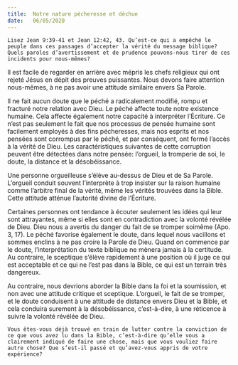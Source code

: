 ```yaml
---
title:  Notre nature pécheresse et déchue
date:   06/05/2020
---
```


`Lisez Jean 9:39-41 et Jean 12:42, 43. Qu’est-ce qui a empêché le peuple dans ces passages d’accepter la vérité du message biblique? Quels paroles d’avertissement et de prudence pouvons-nous tirer de ces incidents pour nous-mêmes?`

Il est facile de regarder en arrière avec mépris les chefs religieux qui ont rejeté Jésus en dépit des preuves puissantes. Nous devons faire attention nous-mêmes, à ne pas avoir une attitude similaire envers Sa Parole.

Il ne fait aucun doute que le péché a radicalement modifié, rompu et fracturé notre relation avec Dieu. Le péché affecte toute notre existence humaine. Cela affecte également notre capacité à interpréter l’Écriture. Ce n’est pas seulement le fait que nos processus de pensée humaine sont facilement employés à des fins pécheresses, mais nos esprits et nos pensées sont corrompus par le péché, et par conséquent, ont fermé l’accès à la vérité de Dieu. Les caractéristiques suivantes de cette corruption peuvent être détectées dans notre pensée: l’orgueil, la tromperie de soi, le doute, la distance et la désobéissance.

Une personne orgueilleuse s’élève au-dessus de Dieu et de Sa Parole. L’orgueil conduit souvent l’interprète à trop insister sur la raison humaine comme l’arbitre final de la vérité, même les vérités trouvées dans la Bible. Cette attitude atténue l’autorité divine de l’Écriture.

Certaines personnes ont tendance à écouter seulement les idées qui leur sont attrayantes, même si elles sont en contradiction avec la volonté révélée de Dieu. Dieu nous a avertis du danger du fait de se tromper soimême (Apo. 3, 17). Le péché favorise également le doute, dans lequel nous vacillons et sommes enclins à ne pas croire la Parole de Dieu. Quand on commence par le doute, l’interprétation du texte biblique ne mènera jamais à la certitude. Au contraire, le sceptique s’élève rapidement à une position où il juge ce qui est acceptable et ce qui ne l’est pas dans la Bible, ce qui est un terrain très dangereux.

Au contraire, nous devrions aborder la Bible dans la foi et la soumission, et non avec une attitude critique et sceptique. L’orgueil, le fait de se tromper, et le doute conduisent à une attitude de distance envers Dieu et la Bible, et cela conduira surement à la désobéissance, c’est-à-dire, à une réticence à suivre la volonté révélée de Dieu.

`Vous êtes-vous déjà trouvé en train de lutter contre la conviction de ce que vous avez lu dans la Bible, c’est-à-dire qu’elle vous a clairement indiqué de faire une chose, mais que vous vouliez faire autre chose? Que s’est-il passé et qu’avez-vous appris de votre expérience?`

